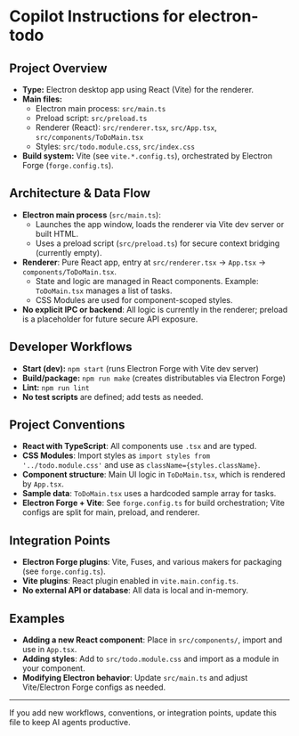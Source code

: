# Copilot Instructions for electron-todo

## Project Overview
- **Type:** Electron desktop app using React (Vite) for the renderer.
- **Main files:**
  - Electron main process: `src/main.ts`
  - Preload script: `src/preload.ts`
  - Renderer (React): `src/renderer.tsx`, `src/App.tsx`, `src/components/ToDoMain.tsx`
  - Styles: `src/todo.module.css`, `src/index.css`
- **Build system:** Vite (see `vite.*.config.ts`), orchestrated by Electron Forge (`forge.config.ts`).

## Architecture & Data Flow
- **Electron main process** (`src/main.ts`):
  - Launches the app window, loads the renderer via Vite dev server or built HTML.
  - Uses a preload script (`src/preload.ts`) for secure context bridging (currently empty).
- **Renderer**: Pure React app, entry at `src/renderer.tsx` → `App.tsx` → `components/ToDoMain.tsx`.
  - State and logic are managed in React components. Example: `ToDoMain.tsx` manages a list of tasks.
  - CSS Modules are used for component-scoped styles.
- **No explicit IPC or backend**: All logic is currently in the renderer; preload is a placeholder for future secure API exposure.

## Developer Workflows
- **Start (dev):** `npm start` (runs Electron Forge with Vite dev server)
- **Build/package:** `npm run make` (creates distributables via Electron Forge)
- **Lint:** `npm run lint`
- **No test scripts** are defined; add tests as needed.

## Project Conventions
- **React with TypeScript**: All components use `.tsx` and are typed.
- **CSS Modules**: Import styles as `import styles from '../todo.module.css'` and use as `className={styles.className}`.
- **Component structure**: Main UI logic in `ToDoMain.tsx`, which is rendered by `App.tsx`.
- **Sample data**: `ToDoMain.tsx` uses a hardcoded sample array for tasks.
- **Electron Forge + Vite**: See `forge.config.ts` for build orchestration; Vite configs are split for main, preload, and renderer.

## Integration Points
- **Electron Forge plugins**: Vite, Fuses, and various makers for packaging (see `forge.config.ts`).
- **Vite plugins**: React plugin enabled in `vite.main.config.ts`.
- **No external API or database**: All data is local and in-memory.

## Examples
- **Adding a new React component**: Place in `src/components/`, import and use in `App.tsx`.
- **Adding styles**: Add to `src/todo.module.css` and import as a module in your component.
- **Modifying Electron behavior**: Update `src/main.ts` and adjust Vite/Electron Forge configs as needed.

---

If you add new workflows, conventions, or integration points, update this file to keep AI agents productive.

